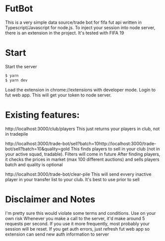 # FutBot

This is a very simple data source/trade bot for fifa fut api written in Typescript/Javascript for node.js. 
To inject your session into node server, there is an extension in the project.
It's tested with FIFA 19

# Start

Start the server
```sh
$ yarn
$ yarn dev
```
Load the extension in chrome://extensions with developer mode.
Login to fut web app. This will get your token to node server.

# Existing features:
http://localhost:3000/club/players
This just returns your players in club, not in tradepile

http://localhost:3000/trade-bot/sell?batch=10http://localhost:3000/trade-bot/sell?batch=10&quality=gold
This finds players to sell in your club (not in your active squad, tradable).
Filters will come in future
After finding players, it checks the prices in market (max 100 different auctions) and sells players
batch and quality is optional

http://localhost:3000/trade-bot/clear-pile
This will send evvery inactive player in your transfer list to your club.
It's best to use prior to sell

# Disclaimer and Notes
I'm pretty sure this would violate some terms and conditions. Use on your own risk
Whenever you make a call to the server, it'd make around 5 requests per second. If you use it more frequently, most probably your session will be reset.
If you get auth errors, just  refresh fut web app so extension can send new auth information to server